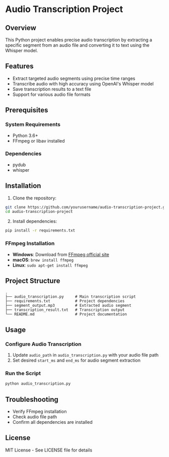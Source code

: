 # Audio Transcription Project

## Overview

This Python project enables precise audio transcription by extracting a specific segment from an audio file and converting it to text using the Whisper model.

## Features

- Extract targeted audio segments using precise time ranges
- Transcribe audio with high accuracy using OpenAI's Whisper model
- Save transcription results to a text file
- Support for various audio file formats

## Prerequisites

### System Requirements
- Python 3.6+
- FFmpeg or libav installed

### Dependencies
- pydub
- whisper

## Installation

1. Clone the repository:
```bash
git clone https://github.com/yourusername/audio-transcription-project.git
cd audio-transcription-project
```

2. Install dependencies:
```bash
pip install -r requirements.txt
```

### FFmpeg Installation
- **Windows**: Download from [FFmpeg official site](https://ffmpeg.org/download.html)
- **macOS**: `brew install ffmpeg`
- **Linux**: `sudo apt-get install ffmpeg`

## Project Structure
```
.
├── audio_transcription.py     # Main transcription script
├── requirements.txt           # Project dependencies
├── segment_output.mp3         # Extracted audio segment
├── transcription_result.txt   # Transcription output
└── README.md                  # Project documentation
```

## Usage

### Configure Audio Transcription
1. Update `audio_path` in `audio_transcription.py` with your audio file path
2. Set desired `start_ms` and `end_ms` for audio segment extraction

### Run the Script
```bash
python audio_transcription.py
```

## Troubleshooting
- Verify FFmpeg installation
- Check audio file path
- Confirm all dependencies are installed

## License
MIT License - See LICENSE file for details
